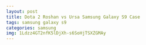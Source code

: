 ```yaml
---
layout: post
title: Dota 2 Roshan vs Ursa Samsung Galaxy S9 Case
tags: samsung galaxy s9
categories: samsung
img: 1Ldzz4GT2nfK5lDjXh-s6SoHjTSXZGMAy
---
```

